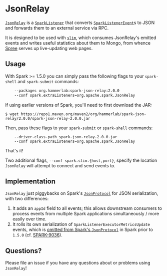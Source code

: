 # JsonRelay
[`JsonRelay`][] is a [`SparkListener`][] that converts [`SparkListenerEvent`][]s to JSON and forwards them to an external service via RPC.

It is designed to be used with [`slim`][], which consumes JsonRelay's emitted events and writes useful statistics about them to Mongo, from whence [Spree][] serves up live-updating web pages.

## Usage
With Spark >= 1.5.0 you can simply pass the following flags to your `spark-shell` and `spark-submit` commands:

```sh
    --packages org.hammerlab:spark-json-relay:2.0.0
    --conf spark.extraListeners=org.apache.spark.JsonRelay
```

If using earlier versions of Spark, you'll need to first download the JAR:

```
$ wget https://repo1.maven.org/maven2/org/hammerlab/spark-json-relay/2.0.0/spark-json-relay-2.0.0.jar
```

Then, pass these flags to your `spark-submit` or `spark-shell` commands:
```
    --driver-class-path spark-json-relay-2.0.0.jar
    --conf spark.extraListeners=org.apache.spark.JsonRelay
```

That's it!

Two additional flags, `--conf spark.slim.{host,port}`, specify the location `JsonRelay` will attempt to connect and send events to.

## Implementation

`JsonRelay` just piggybacks on Spark's [`JsonProtocol`][] for JSON serialization, with two differences:

1. It adds an `appId` field to all events; this allows downstream consumers to process events from multiple Spark applications simultaneously / more easily over time.
2. It rolls its own serialization of `SparkListenerExecutorMetricsUpdate` events, which is [omitted from Spark's `JsonProtocol`](https://github.com/apache/spark/blob/v1.4.1/core/src/main/scala/org/apache/spark/util/JsonProtocol.scala#L96) in Spark prior to `1.5.0` (cf. [SPARK-9036][]).

## Questions?

Please file an issue if you have any questions about or problems using `JsonRelay`!

[`slim`]: https://github.com/hammerlab/slim
[Spree]: https://github.com/hammerlab/spree
[`JsonRelay`]: https://github.com/hammerlab/spark-json-relay/blob/abfea947334a6185cfd43e64a552806094c4c584/client/src/main/scala/org/apache/spark/JsonRelay.scala
[`SparkListener`]: https://github.com/apache/spark/blob/658814c898bec04c31a8e57f8da0103497aac6ec/core/src/main/scala/org/apache/spark/scheduler/SparkListener.scala#L137
[`SparkListenerEvent`]: https://github.com/apache/spark/blob/658814c898bec04c31a8e57f8da0103497aac6ec/core/src/main/scala/org/apache/spark/scheduler/SparkListener.scala#L32-L128
[SPARK-9036]: https://issues.apache.org/jira/browse/SPARK-9036
[`JsonProtocol`]: https://github.com/apache/spark/blob/v1.4.1/core/src/main/scala/org/apache/spark/util/JsonProtocol.scala
